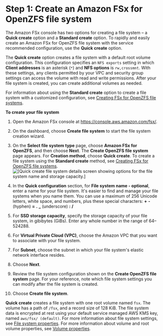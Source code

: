 # Step 1: Create an Amazon FSx for OpenZFS file system<a name="getting-started-step1"></a>

The Amazon FSx console has two options for creating a file system – a **Quick create** option and a **Standard create** option\. To rapidly and easily create an Amazon FSx for OpenZFS file system with the service recommended configuration, use the **Quick create** option\.

The **Quick create** option creates a file system with a default root volume configuration\. This configuration specifies an `NFS exports` setting in which **Client addresses** is an asterisk \(`*`\) and **NFS options** is `rw,crossmnt`\. With these settings, any clients permitted by your VPC and security group settings can access the volume with read and write permissions\. After your file system is created, you can create additional volumes as needed\.

For information about using the **Standard create** option to create a file system with a customized configuration, see [Creating FSx for OpenZFS file systems](creating-file-systems.md)\.

**To create your file system**

1. Open the Amazon FSx console at [https://console\.aws\.amazon\.com/fsx/](https://console.aws.amazon.com/fsx/)\.

1. On the dashboard, choose **Create file system** to start the file system creation wizard\.

1. On the **Select file system type** page, choose **Amazon FSx for OpenZFS**, and then choose **Next**\. The **Create OpenZFS file system** page appears\. For **Creation method**, choose **Quick create**\. To create a file system using the **Standard create** method, see [Creating FSx for OpenZFS file systems](creating-file-systems.md)\.  
![\[Quick create file system details screen showing options for the file system name and storage capacity.\]](http://docs.aws.amazon.com/fsx/latest/OpenZFSGuide/images/create-fs-quick.png)

1. In the **Quick configuration** section, for **File system name \- optional**, enter a name for your file system\. It's easier to find and manage your file systems when you name them\. You can use a maximum of 256 Unicode letters, white space, and numbers, plus these special characters: **\+** **\-** \(hyphen\) **=** **\.** **\_** \(underscore\) **:** **/**

1. For **SSD storage capacity**, specify the storage capacity of your file system, in gibibytes \(GiBs\)\. Enter any whole number in the range of 64–524288\.

1. For **Virtual Private Cloud \(VPC\)**, choose the Amazon VPC that you want to associate with your file system\.

1. For **Subnet**, choose the subnet in which your file system's elastic network interface resides\.

1. Choose **Next**\.

1. <a name="step_default_settings"></a>Review the file system configuration shown on the **Create OpenZFS file system** page\. For your reference, note which file system settings you can modify after the file system is created\.

1. Choose **Create file system**\.

**Quick create** creates a file system with one root volume named `fsx`\. The volume has a path of `/fsx`, and a record size of 128 KiB\. The file system data is encrypted at rest using your default service managed AWS KMS key, named `aws/fsx/ (default)`\. For more information about file system settings, see [File system properties](managing-file-systems.md#fsx-openzfs-file-system-properties)\. For more information about volume and root volume properties, see [Volume properties](managing-volumes.md#volume-properties)\.